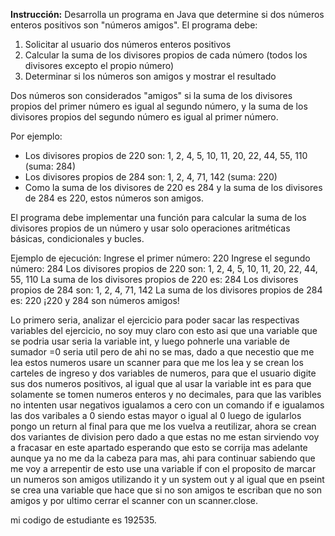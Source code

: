 **Instrucción:** Desarrolla un programa en Java que determine si dos números enteros positivos son "números amigos". El programa debe:

1. Solicitar al usuario dos números enteros positivos
2. Calcular la suma de los divisores propios de cada número (todos los divisores excepto el propio número)
3. Determinar si los números son amigos y mostrar el resultado

Dos números son considerados "amigos" si la suma de los divisores propios del primer número es igual al segundo número, y la suma de los divisores propios del segundo número es igual al primer número.

Por ejemplo:

- Los divisores propios de 220 son: 1, 2, 4, 5, 10, 11, 20, 22, 44, 55, 110 (suma: 284)
- Los divisores propios de 284 son: 1, 2, 4, 71, 142 (suma: 220)
- Como la suma de los divisores de 220 es 284 y la suma de los divisores de 284 es 220, estos números son amigos.

El programa debe implementar una función para calcular la suma de los divisores propios de un número y usar solo operaciones aritméticas básicas, condicionales y bucles.

Ejemplo de ejecución:
Ingrese el primer número: 220
Ingrese el segundo número: 284
Los divisores propios de 220 son: 1, 2, 4, 5, 10, 11, 20, 22, 44, 55, 110
La suma de los divisores propios de 220 es: 284
Los divisores propios de 284 son: 1, 2, 4, 71, 142
La suma de los divisores propios de 284 es: 220
¡220 y 284 son números amigos!



Lo primero seria, analizar el ejercicio para poder sacar las respectivas variables del ejercicio, no soy muy claro con esto asi que una variable que se podria usar seria la variable int, y luego pohnerle una variable de sumador =0 seria util pero de ahi no se mas, dado a que necestio que me lea estos numeros usare un scanner para que me los lea y se crean los carteles de ingreso y dos variables de numeros, para que el usuario digite sus dos numeros positivos, al igual que al usar la variable int es para que solamente se tomen numeros enteros y no decimales, para que las varibles no intenten usar negativos igualamos a cero con un comando if e igualamos las dos varibales a 0 siendo estas mayor o igual al 0 luego de igularlos pongo un return al final para que me los vuelva a reutilizar, ahora se crean dos variantes de division pero dado a que estas no me estan sirviendo voy a fracasar en este apartado esperando que esto se corrija mas adelante aunque ya no me da la cabeza para mas, ahi para continuar sabiendo que me voy a arrepentir de esto use una variable if con el proposito de marcar un numeros son amigos utilizando it y un system out y al igual que en pseint se crea una variable que hace que si no son amigos te escriban que no son amigos y por ultimo cerrar el scanner con un scanner.close.

mi codigo de estudiante es 192535.
 
